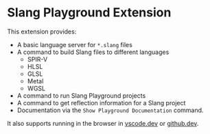 # Slang Playground Extension

This extension provides:

* A basic language server for `*.slang` files
* A command to build Slang files to different languages
	* SPIR-V
	* HLSL
	* GLSL
	* Metal
	* WGSL
* A command to run Slang Playground projects
* A command to get reflection information for a Slang project
* Documentation via the `Show Playground Documentation` command.

It also supports running in the browser in [vscode.dev](vscode.dev) or [github.dev](github.dev).
